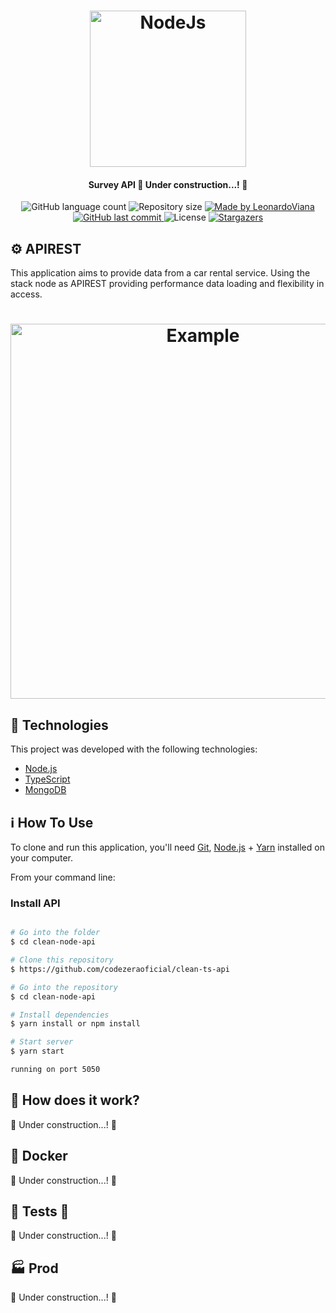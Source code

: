 
<h1 align="center">
    <img alt="NodeJs" title="#NodeJs" src="https://www.infoq.com/i18n/software-architecture-trends-2019/styles/illustration.svg" width="250px" />
</h1>

<h4 align="center"> 
	 Survey API 🚧 Under construction...! 🚧 
</h4>
<p align="center">
  <img alt="GitHub language count" src="https://img.shields.io/github/languages/count/codezeraoficial/GoRentServer?color=%2304D361">

  <img alt="Repository size" src="https://img.shields.io/github/repo-size/codezeraoficial/clean-ts-api">
	
  <a href="https://www.linkedin.com/in/leonardo-rviana/">
    <img alt="Made by LeonardoViana" src="https://img.shields.io/badge/made%20by-LeonardoViana-%2304D361">
  </a>

  <a href="https://github.com/codezeraoficial/clean-ts-api/commits/master">
    <img alt="GitHub last commit" src="https://img.shields.io/github/last-commit/codezeraoficial/clean-ts-api">
  </a>

  <img alt="License" src="https://img.shields.io/badge/license-MIT-brightgreen">
   <a href="https://github.com/codezeraoficial/clean-ts-api/stargazers">
    <img alt="Stargazers" src="https://img.shields.io/github/stars/codezeraoficial/clean-ts-api?style=social">
  </a>
</p>





## :gear: APIREST

This application aims to provide data from a car rental service. Using the stack node as APIREST providing performance
data loading and flexibility in access.

<h1 align="center">
    <img alt="Example" title="Example" src="https://peerbits-wpengine.netdna-ssl.com/wp-content/uploads/2019/10/rest-api-code-main.png" width="600px" />
</h1>


## :rocket: Technologies

This project was developed with the following technologies:

- [Node.js][nodejs]
- [TypeScript][typescript]
- [MongoDB][mongodb]



## :information_source: How To Use

To clone and run this application, you'll need [Git](https://git-scm.com), [Node.js][nodejs] + [Yarn][yarn] installed on your computer.

From your command line:

### Install API 

```bash

# Go into the folder
$ cd clean-node-api

# Clone this repository
$ https://github.com/codezeraoficial/clean-ts-api

# Go into the repository
$ cd clean-node-api

# Install dependencies
$ yarn install or npm install

# Start server
$ yarn start

running on port 5050
```

## :battery: How does it work? 

🚧 Under construction...! 🚧 

## :whale2: Docker

🚧 Under construction...! 🚧 

## :test_tube:  Tests  :test_tube:

🚧 Under construction...! 🚧 

## :factory: Prod

🚧 Under construction...! 🚧 

[nodejs]: https://nodejs.org/
[typescript]: https://www.typescriptlang.org/
[yarn]: https://yarnpkg.com/
[vs]: https://code.visualstudio.com/
[mongodb]: https://www.mongodb.com/cloud/atlas/
[insomnia]: https://insomnia.rest/
[surveyapi]: https://go-rent.herokuapp.com
[docker]: https://www.docker.com/
